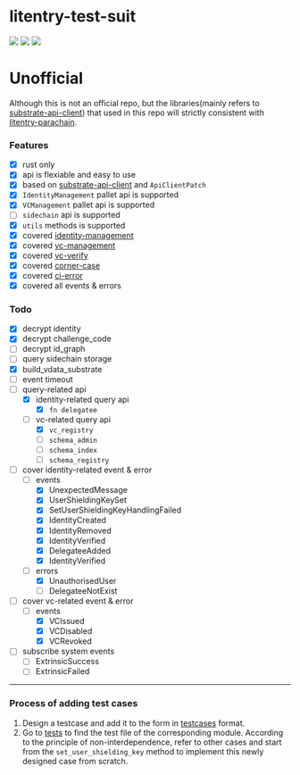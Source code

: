 # litentry-test-suit
![](https://img.shields.io/github/commit-activity/y/zTgx/litentry-test-suit?style=for-the-badge)  ![](https://img.shields.io/github/languages/code-size/zTgx/litentry-test-suit?style=for-the-badge) ![](https://img.shields.io/tokei/lines/github/zTgx/litentry-test-suit?style=for-the-badge)

# Unofficial
Although this is not an official repo, but the libraries(mainly refers to [substrate-api-client](https://github.com/scs/substrate-api-client)) that used in this repo will strictly consistent with [litentry-parachain](https://github.com/litentry/litentry-parachain).

### Features
- [x] rust only
- [x] api is flexiable and easy to use
- [x] based on [substrate-api-client](https://github.com/scs/substrate-api-client) and `ApiClientPatch`
- [x] `IdentityManagement` pallet api is supported
- [x] `VCManagement` pallet api is supported
- [ ] `sidechain` api is supported
- [x] `utils` methods is supported
- [x] covered [identity-management](./tests/test_identity_management.rs)
- [x] covered [vc-management](./tests/test_vc_management.rs)
- [x] covered [vc-verify](./tests/test_vc_verify.rs)
- [x] covered [corner-case](./tests/test_corner_case.rs)
- [x] covered [ci-error](./tests/test_ci_error.rs)
- [x] covered all events & errors

### Todo
- [x] decrypt identity
- [x] decrypt challenge_code
- [ ] decrypt id_graph
- [ ] query sidechain storage
- [x] build_vdata_substrate
- [ ] event timeout
- [ ] query-related api
  - [x] identity-related query api
    - [x] `fn delegatee`
  - [ ] vc-related query api
    - [x] `vc_registry`
    - [ ] `schema_admin`
    - [ ] `schema_index`
    - [ ] `schema_registry`
- [ ] cover identity-related event & error
  - [ ] events
    - [x] UnexpectedMessage
    - [x] UserShieldingKeySet
    - [x] SetUserShieldingKeyHandlingFailed
    - [x] IdentityCreated
    - [x] IdentityRemoved
    - [x] IdentityVerified
    - [x] DelegateeAdded
    - [x] IdentityVerified
  - [ ] errors
    - [x] UnauthorisedUser
    - [ ] DelegateeNotExist 
- [ ] cover vc-related event & error
  - [ ] events
    - [x] VCIssued
    - [x] VCDisabled
    - [x] VCRevoked
- [ ] subscribe system events
  - [ ] ExtrinsicSuccess
  - [ ] ExtrinsicFailed

---

### Process of adding test cases
1. Design a testcase and add it to the form in [testcases](./docs/Testcases.md) format.  
2. Go to [tests](./tests/) to find the test file of the corresponding module. According to the principle of non-interdependence, refer to other cases and start from the `set_user_shielding_key` method to implement this newly designed case from scratch. 
